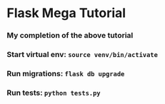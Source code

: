 # Flask Mega Tutorial

### My completion of the above tutorial

### Start virtual env: `source venv/bin/activate`

### Run migrations: `flask db upgrade`

### Run tests: `python tests.py`
